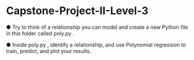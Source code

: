 # Capstone-Project-II-Level-3

● Try to think of a relationship you can model and create a new Python file
in this folder called poly.py .

● Inside poly.py , identify a relationship, and use Polynomial regression to
train, predict, and plot your results.
